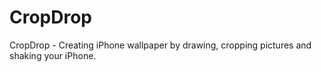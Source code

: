 # CropDrop
CropDrop - Creating iPhone wallpaper by drawing, cropping pictures and shaking your iPhone.
